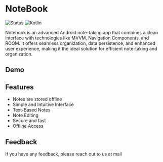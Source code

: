 # NoteBook

![Status](https://img.shields.io/badge/Status-Active-brightgreen)
![Kotlin](https://img.shields.io/badge/Kotlin-100%25-brightgreen)

Notebook is an advanced Android note-taking app that combines a clean interface with technologies like MVVM, Navigation Components, and ROOM. It offers seamless organization, data persistence, and enhanced user experience, making it the ideal solution for efficient note-taking and organization.

## Demo


## Features

- Notes are stored offline
- Simple and Intuitive Interface
- Text-Based Notes
- Note Editing
- Secure and fast
- Offline Access
    
## Feedback

If you have any feedback, please reach out to us at mail
